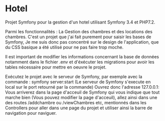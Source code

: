 # Hotel
Projet Symfony pour la gestion d'un hotel utilisant Symfony 3.4 et PHP7.2. 

Parmi les fonctionnalités : La Gestion des chambres et des locations des chambres. C'est un projet que j'ai fait purement pour saisir les bases de Symfony, Je me suis donc pas concentré
sur le design de l'application, que du CSS basique a été utilisé pour ne pas faire trop moche.

Il est important de modifier les informations concernant la base de données notamment dans le fichier .env et d'éxécuter les migrations pour avoir les tables nécessaire pour mettre en
oeuvre le projet.

Exécutez le projet avec le serveur de Symfony, par exemple avec la commande : symfony server:start (Le serveur de Symfony s'execute en local sur le port retourné par la commande) 
Ouvrez donc l'adresse 127.0.0.1:<port>
Vous arriverez dans la page d'acceuil de Symfony qui vous indique que tout marche bien (Vous pouvez modifier la page d'acceuil), allez ainsi dans une des routes /addchambre ou /viewChambres etc, mentionnés dans les Controllers
pour aller dans une page du projet et utiliser ainsi la barre de navigation pour naviguer. 

